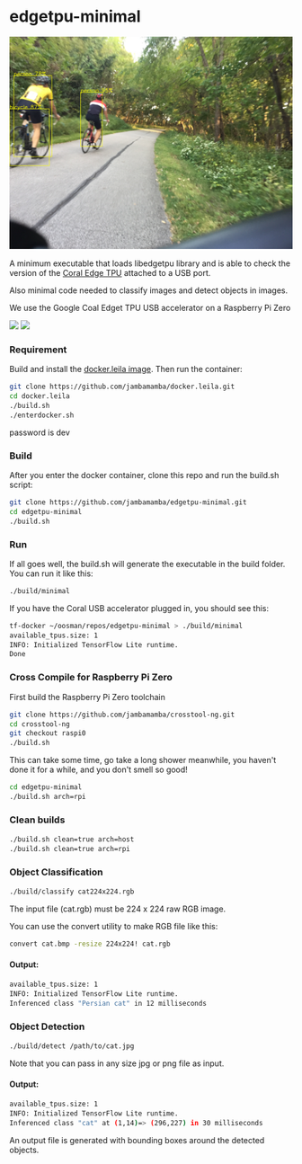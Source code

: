 # edgetpu-minimal

<img src="res/IMG_8633.inferenced.JPG"/>

A minimum executable that loads libedgetpu library and is able to check the version of the [Coral Edge TPU](https://coral.ai/products/accelerator/) attached to a USB port.

Also minimal code needed to classify images and detect objects in images.

We use the Google Coal Edget TPU USB accelerator on a Raspberry Pi Zero

[<img width="300" src="https://lh3.googleusercontent.com/vvBAqSnXyg3h9yS0JLyVehhV-e__3NFbZ6q7Ft-rEZp-9wDTVZ49yjuYJwfa4jQZ-RVnChHMr-DDC0T_fTxVyQg3iBMD-icMQooD6A=w2000-rw"/>](https://coral.ai/products/accelerator)
[<img width="300" src="https://www.raspberrypi.org/homepage-9df4b/static/1dfa03d09c1f3e446e8d936dfb92267f/ae23f/6b0defdbbf40792b64159ab8169d97162c380b2c_raspberry-pi-zero-1-1755x1080.jpg"/>](https://www.raspberrypi.org/products/raspberry-pi-zero/)

### Requirement

Build and install the [docker.leila image](https://github.com/jambamamba/docker.leila). Then run the container:

```bash
git clone https://github.com/jambamamba/docker.leila.git
cd docker.leila
./build.sh
./enterdocker.sh
```
password is dev

### Build

After you enter the docker container, clone this repo and run the build.sh script:

```bash
git clone https://github.com/jambamamba/edgetpu-minimal.git
cd edgetpu-minimal 
./build.sh 
```

### Run

If all goes well, the build.sh will generate the executable in the build folder. You can run it like this:

```bash
./build/minimal
```
If you have the Coral USB accelerator plugged in, you should see this:

```bash
tf-docker ~/oosman/repos/edgetpu-minimal > ./build/minimal 
available_tpus.size: 1
INFO: Initialized TensorFlow Lite runtime.
Done
```

### Cross Compile for Raspberry Pi Zero

First build the Raspberry Pi Zero toolchain

```bash
git clone https://github.com/jambamamba/crosstool-ng.git
cd crosstool-ng
git checkout raspi0
./build.sh
```

This can take some time, go take a long shower meanwhile, you haven't done it for a while, and you don't smell so good!

```bash
cd edgetpu-minimal 
./build.sh arch=rpi
```

### Clean builds

```bash
./build.sh clean=true arch=host
./build.sh clean=true arch=rpi
```

### Object Classification

```bash
./build/classify cat224x224.rgb
```

The input file (cat.rgb) must be 224 x 224 raw RGB image.

You can use the convert utility to make RGB file like this:
```bash
convert cat.bmp -resize 224x224! cat.rgb
```

#### Output:
```bash
available_tpus.size: 1
INFO: Initialized TensorFlow Lite runtime.
Inferenced class "Persian cat" in 12 milliseconds
```

### Object Detection

```bash
./build/detect /path/to/cat.jpg
```

Note that you can pass in any size jpg or png file as input.

#### Output:
```bash
available_tpus.size: 1
INFO: Initialized TensorFlow Lite runtime.
Inferenced class "cat" at (1,14)=> (296,227) in 30 milliseconds
```

An output file is generated with bounding boxes around the detected objects.

